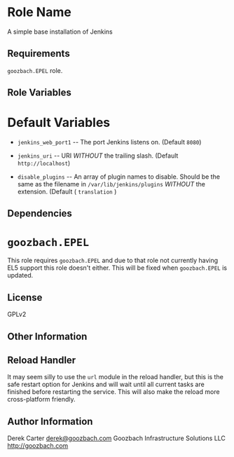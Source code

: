 Role Name
========

A simple base installation of Jenkins

Requirements
------------

`goozbach.EPEL` role.

Role Variables
--------------

Default Variables
=================

* `jenkins_web_port1` -- The port Jenkins listens on. (Default `8080`)

* `jenkins_uri` -- URI *WITHOUT* the trailing slash. (Default `http://localhost`)

* `disable_plugins` -- An array of plugin names to disable. Should be the same as the filename in `/var/lib/jenkins/plugins` *WITHOUT* the extension. (Default ( `translation` )

Dependencies
------------

`goozbach.EPEL`
============
This role requires `goozbach.EPEL` and due to that role not currently having EL5 support this role doesn't either.
This will be fixed when `goozbach.EPEL` is updated.

License
-------

GPLv2

Other Information
-----------------

Reload Handler
--------------
It may seem silly to use the `url` module in the reload handler, but this is the safe restart option for Jenkins and will wait until all current tasks are finished before restarting the service.
This will also make the reload more cross-platform friendly.

Author Information
------------------

Derek Carter <derek@goozbach.com>
Goozbach Infrastructure Solutions LLC http://goozbach.com
